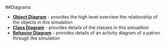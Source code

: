 ##Diagrams

* [**Object Diagram**](object_diagram.md) - provides the high level overview the relationship of the objects in this simulation
* [**Class Diagram**](class_diagram.md) - provides details of the classes in this simualtion
* [**Behavior Diagram**](behavior_diagram.md) - provides details of an activity diagram of a patron through the simulation